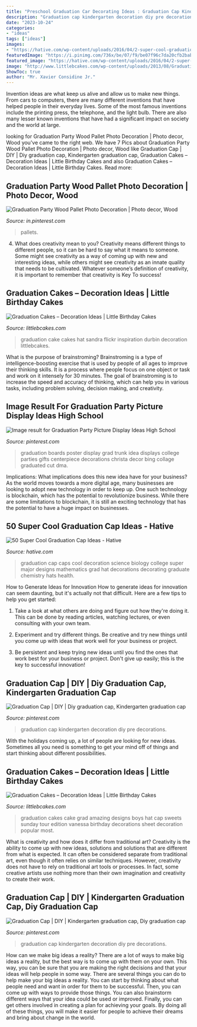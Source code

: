 ```yaml
---
title: "Preschool Graduation Car Decorating Ideas : Graduation Cap Kindergarten Decoration Diy Pre Decorations"
description: "Graduation cap kindergarten decoration diy pre decorations"
date: "2023-10-24"
categories:
- "ideas"
tags: ["ideas"]
images:
- "https://hative.com/wp-content/uploads/2016/04/2-super-cool-graduation-cap-ideas.jpg"
featuredImage: "https://i.pinimg.com/736x/be/07/f9/be07f96c7da20cfb2babaceacded3deb.jpg"
featured_image: "https://hative.com/wp-content/uploads/2016/04/2-super-cool-graduation-cap-ideas.jpg"
image: "http://www.littlebcakes.com/wp-content/uploads/2013/08/Graduation-Hat-Cake.jpg"
ShowToc: true
author: "Mr. Xavier Considine Jr."
---
```



Invention ideas are what keep us alive and allow us to make new things. From cars to computers, there are many different inventions that have helped people in their everyday lives. Some of the most famous inventions include the printing press, the telephone, and the light bulb. There are also many lesser known inventions that have had a significant impact on society and the world at large.

	

		
looking for Graduation Party Wood Pallet Photo Decoration | Photo decor, Wood you've came to the right web. We have 7 Pics about Graduation Party Wood Pallet Photo Decoration | Photo decor, Wood like Graduation Cap | DIY | Diy graduation cap, Kindergarten graduation cap, Graduation Cakes – Decoration Ideas | Little Birthday Cakes and also Graduation Cakes – Decoration Ideas | Little Birthday Cakes. Read more:
		
    
## Graduation Party Wood Pallet Photo Decoration | Photo Decor, Wood

<img loading=lazy src="https://i.pinimg.com/736x/00/7a/8a/007a8a254eae16e74431dd39cbf915b5.jpg" onerror="this.onerror=null;this.src='https://tse3.mm.bing.net/th?id=OIP.qjj0vy21SZovQefXptYEfwHaJ4&amp;pid=15.1';" alt="Graduation Party Wood Pallet Photo Decoration | Photo decor, Wood">

_Source: in.pinterest.com_

>pallets. 

	

4. What does creativity mean to you?
Creativity means different things to different people, so it can be hard to say what it means to someone. Some might see creativity as a way of coming up with new and interesting ideas, while others might see creativity as an innate quality that needs to be cultivated. Whatever someone’s definition of creativity, it is important to remember that creativity is Key To success!

    
## Graduation Cakes – Decoration Ideas | Little Birthday Cakes

<img loading=lazy src="http://www.littlebcakes.com/wp-content/uploads/2013/08/Graduation-Hat-Cake.jpg" onerror="this.onerror=null;this.src='https://tse3.mm.bing.net/th?id=OIP.jgM4365AVLlNKLt9IofPbAHaJ4&amp;pid=15.1';" alt="Graduation Cakes – Decoration Ideas | Little Birthday Cakes">

_Source: littlebcakes.com_

>graduation cake cakes hat sandra flickr inspiration durbin decoration littlebcakes. 

	

What is the purpose of brainstroming?
Brainstroming is a type of intelligence-boosting exercise that is used by people of all ages to improve their thinking skills. It is a process where people focus on one object or task and work on it intensely for 30 minutes. The goal of brainstroming is to increase the speed and accuracy of thinking, which can help you in various tasks, including problem solving, decision making, and creativity.

    
## Image Result For Graduation Party Picture Display Ideas High School

<img loading=lazy src="https://i.pinimg.com/736x/22/95/74/22957463aaff2014cadda3b6cfd29221--poster-board-ideas-poster-boards.jpg" onerror="this.onerror=null;this.src='https://tse3.mm.bing.net/th?id=OIP.qwOJgKLcZybKrZbgLtA4bAHaE5&amp;pid=15.1';" alt="Image result for Graduation Party Picture Display Ideas High School">

_Source: pinterest.com_

>graduation boards poster display grad trunk idea displays college parties gifts centerpiece decorations christa decor bing collage graduated cut dma. 

	

Implications: What implications does this new idea have for your business?
As the world moves towards a more digital age, many businesses are looking to adopt new technology in order to keep up. One such technology is blockchain, which has the potential to revolutionize business. While there are some limitations to blockchain, it is still an exciting technology that has the potential to have a huge impact on businesses.

    
## 50 Super Cool Graduation Cap Ideas - Hative

<img loading=lazy src="https://hative.com/wp-content/uploads/2016/04/2-super-cool-graduation-cap-ideas.jpg" onerror="this.onerror=null;this.src='https://tse1.mm.bing.net/th?id=OIP.ALp_znKqKk50D5TFgsexhgHaHa&amp;pid=15.1';" alt="50 Super Cool Graduation Cap Ideas - Hative">

_Source: hative.com_

>graduation cap caps cool decoration science biology college super major designs mathematics grad hat decorations decorating graduate chemistry hats health. 

	

How to Generate Ideas for Innovation
How to generate ideas for innovation can seem daunting, but it's actually not that difficult. Here are a few tips to help you get started:
1. Take a look at what others are doing and figure out how they're doing it. This can be done by reading articles, watching lectures, or even consulting with your own team.

2. Experiment and try different things. Be creative and try new things until you come up with ideas that work well for your business or project.

3. Be persistent and keep trying new ideas until you find the ones that work best for your business or project. Don't give up easily; this is the key to successful innovation!

    
## Graduation Cap | DIY | Diy Graduation Cap, Kindergarten Graduation Cap

<img loading=lazy src="https://i.pinimg.com/originals/be/07/f9/be07f96c7da20cfb2babaceacded3deb.jpg" onerror="this.onerror=null;this.src='https://tse3.mm.bing.net/th?id=OIP.YCsAagZLtqOdfZe9u-QEYwHaJ4&amp;pid=15.1';" alt="Graduation Cap | DIY | Diy graduation cap, Kindergarten graduation cap">

_Source: pinterest.com_

>graduation cap kindergarten decoration diy pre decorations. 

	

With the holidays coming up, a lot of people are looking for new ideas. Sometimes all you need is something to get your mind off of things and start thinking about different possibilities. 

    
## Graduation Cakes – Decoration Ideas | Little Birthday Cakes

<img loading=lazy src="http://www.littlebcakes.com/wp-content/uploads/2013/08/Pics-of-Graduation-Cakes.jpg" onerror="this.onerror=null;this.src='https://tse4.mm.bing.net/th?id=OIP.eNpYJxXgSG5lWbQN2HqCRgHaG8&amp;pid=15.1';" alt="Graduation Cakes – Decoration Ideas | Little Birthday Cakes">

_Source: littlebcakes.com_

>graduation cakes cake grad amazing designs boys hat cap sweets sunday tour edition vanessa birthday decorations sheet decoration popular most. 

	

What is creativity and how does it differ from traditional art?
Creativity is the ability to come up with new ideas, solutions and solutions that are different from what is expected. It can often be considered separate from traditional art, even though it often relies on similar techniques. However, creativity does not have to rely on traditional art tools or processes. In fact, some creative artists use nothing more than their own imagination and creativity to create their work.

    
## Graduation Cap | DIY | Kindergarten Graduation Cap, Diy Graduation Cap

<img loading=lazy src="https://i.pinimg.com/736x/be/07/f9/be07f96c7da20cfb2babaceacded3deb.jpg" onerror="this.onerror=null;this.src='https://tse2.mm.bing.net/th?id=OIP.DZ5RA4dVKhsFrtMlztwpowHaJ3&amp;pid=15.1';" alt="Graduation Cap | DIY | Kindergarten graduation cap, Diy graduation cap">

_Source: pinterest.com_

>graduation cap kindergarten decoration diy pre decorations. 

	

How can we make big ideas a reality?
There are a lot of ways to make big ideas a reality, but the best way is to come up with them on your own. This way, you can be sure that you are making the right decisions and that your ideas will help people in some way. There are several things you can do to help make your big ideas a reality. You can start by thinking about what people need and want in order for them to be successful. Then, you can come up with ways to provide those things. You can also brainstorm different ways that your idea could be used or improved. Finally, you can get others involved in creating a plan for achieving your goals. By doing all of these things, you will make it easier for people to achieve their dreams and bring about change in the world.

